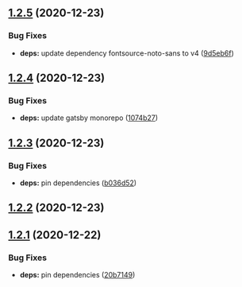 ## [1.2.5](https://github.com/dds/bosabosa.org/compare/v1.2.4...v1.2.5) (2020-12-23)


### Bug Fixes

* **deps:** update dependency fontsource-noto-sans to v4 ([9d5eb6f](https://github.com/dds/bosabosa.org/commit/9d5eb6fba4995ab3b254ebe2a2207c47f358a64d))



## [1.2.4](https://github.com/dds/bosabosa.org/compare/v1.2.3...v1.2.4) (2020-12-23)


### Bug Fixes

* **deps:** update gatsby monorepo ([1074b27](https://github.com/dds/bosabosa.org/commit/1074b279a753a0d49d6cfda01678984905754519))



## [1.2.3](https://github.com/dds/bosabosa.org/compare/v1.2.2...v1.2.3) (2020-12-23)


### Bug Fixes

* **deps:** pin dependencies ([b036d52](https://github.com/dds/bosabosa.org/commit/b036d52072fa28a461c72e71176b2bf3d463dd59))



## [1.2.2](https://github.com/dds/bosabosa.org/compare/v1.2.1...v1.2.2) (2020-12-23)



## [1.2.1](https://github.com/dds/bosabosa.org/compare/v1.2.0...v1.2.1) (2020-12-22)


### Bug Fixes

* **deps:** pin dependencies ([20b7149](https://github.com/dds/bosabosa.org/commit/20b71491a32dbb6b3a805b8b5dd1558fc638f83a))



